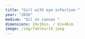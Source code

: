 ```yaml
---
title: "Girl with eye infection "
year: "2016"
medium: "Oil on canvas "
dimensions: 24x18in. / 61x46cm
image: /img/fables/19.jpeg
---
```





